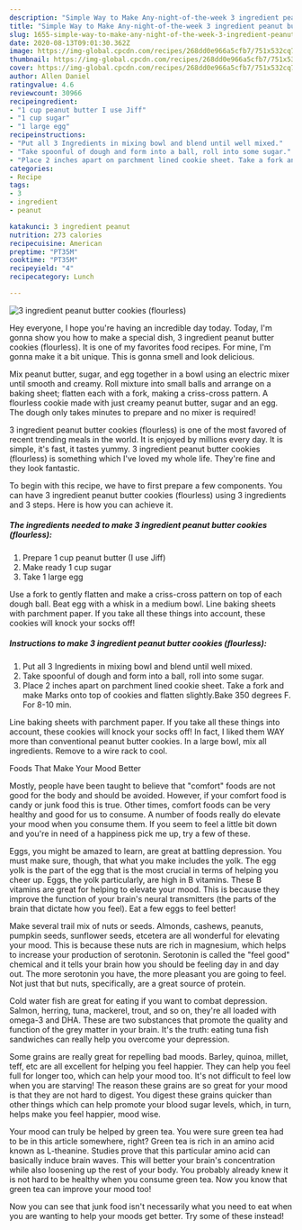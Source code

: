 ```yaml
---
description: "Simple Way to Make Any-night-of-the-week 3 ingredient peanut butter cookies (flourless)"
title: "Simple Way to Make Any-night-of-the-week 3 ingredient peanut butter cookies (flourless)"
slug: 1655-simple-way-to-make-any-night-of-the-week-3-ingredient-peanut-butter-cookies-flourless
date: 2020-08-13T09:01:30.362Z
image: https://img-global.cpcdn.com/recipes/268dd0e966a5cfb7/751x532cq70/3-ingredient-peanut-butter-cookies-flourless-recipe-main-photo.jpg
thumbnail: https://img-global.cpcdn.com/recipes/268dd0e966a5cfb7/751x532cq70/3-ingredient-peanut-butter-cookies-flourless-recipe-main-photo.jpg
cover: https://img-global.cpcdn.com/recipes/268dd0e966a5cfb7/751x532cq70/3-ingredient-peanut-butter-cookies-flourless-recipe-main-photo.jpg
author: Allen Daniel
ratingvalue: 4.6
reviewcount: 30966
recipeingredient:
- "1 cup peanut butter I use Jiff"
- "1 cup sugar"
- "1 large egg"
recipeinstructions:
- "Put all 3 Ingredients in mixing bowl and blend until well mixed."
- "Take spoonful of dough and form into a ball, roll into some sugar."
- "Place 2 inches apart on parchment lined cookie sheet. Take a fork and make Marks onto top of cookies and flatten slightly.Bake 350 degrees F. For 8-10 min."
categories:
- Recipe
tags:
- 3
- ingredient
- peanut

katakunci: 3 ingredient peanut 
nutrition: 273 calories
recipecuisine: American
preptime: "PT35M"
cooktime: "PT35M"
recipeyield: "4"
recipecategory: Lunch

---
```



![3 ingredient peanut butter cookies (flourless)](https://img-global.cpcdn.com/recipes/268dd0e966a5cfb7/751x532cq70/3-ingredient-peanut-butter-cookies-flourless-recipe-main-photo.jpg)

Hey everyone, I hope you're having an incredible day today. Today, I'm gonna show you how to make a special dish, 3 ingredient peanut butter cookies (flourless). It is one of my favorites food recipes. For mine, I'm gonna make it a bit unique. This is gonna smell and look delicious.

Mix peanut butter, sugar, and egg together in a bowl using an electric mixer until smooth and creamy. Roll mixture into small balls and arrange on a baking sheet; flatten each with a fork, making a criss-cross pattern. A flourless cookie made with just creamy peanut butter, sugar and an egg. The dough only takes minutes to prepare and no mixer is required!

3 ingredient peanut butter cookies (flourless) is one of the most favored of recent trending meals in the world. It is enjoyed by millions every day. It is simple, it's fast, it tastes yummy. 3 ingredient peanut butter cookies (flourless) is something which I've loved my whole life. They're fine and they look fantastic.


To begin with this recipe, we have to first prepare a few components. You can have 3 ingredient peanut butter cookies (flourless) using 3 ingredients and 3 steps. Here is how you can achieve it.

<!--inarticleads1-->

##### The ingredients needed to make 3 ingredient peanut butter cookies (flourless):

1. Prepare 1 cup peanut butter (I use Jiff)
1. Make ready 1 cup sugar
1. Take 1 large egg


Use a fork to gently flatten and make a criss-cross pattern on top of each dough ball. Beat egg with a whisk in a medium bowl. Line baking sheets with parchment paper. If you take all these things into account, these cookies will knock your socks off! 

<!--inarticleads2-->

##### Instructions to make 3 ingredient peanut butter cookies (flourless):

1. Put all 3 Ingredients in mixing bowl and blend until well mixed.
1. Take spoonful of dough and form into a ball, roll into some sugar.
1. Place 2 inches apart on parchment lined cookie sheet. Take a fork and make Marks onto top of cookies and flatten slightly.Bake 350 degrees F. For 8-10 min.


Line baking sheets with parchment paper. If you take all these things into account, these cookies will knock your socks off! In fact, I liked them WAY more than conventional peanut butter cookies. In a large bowl, mix all ingredients. Remove to a wire rack to cool. 

Foods That Make Your Mood Better


Mostly, people have been taught to believe that "comfort" foods are not good for the body and should be avoided. However, if your comfort food is candy or junk food this is true. Other times, comfort foods can be very healthy and good for us to consume. A number of foods really do elevate your mood when you consume them. If you seem to feel a little bit down and you're in need of a happiness pick me up, try a few of these.

Eggs, you might be amazed to learn, are great at battling depression. You must make sure, though, that what you make includes the yolk. The egg yolk is the part of the egg that is the most crucial in terms of helping you cheer up. Eggs, the yolk particularly, are high in B vitamins. These B vitamins are great for helping to elevate your mood. This is because they improve the function of your brain's neural transmitters (the parts of the brain that dictate how you feel). Eat a few eggs to feel better!

Make several trail mix of nuts or seeds. Almonds, cashews, peanuts, pumpkin seeds, sunflower seeds, etcetera are all wonderful for elevating your mood. This is because these nuts are rich in magnesium, which helps to increase your production of serotonin. Serotonin is called the "feel good" chemical and it tells your brain how you should be feeling day in and day out. The more serotonin you have, the more pleasant you are going to feel. Not just that but nuts, specifically, are a great source of protein.

Cold water fish are great for eating if you want to combat depression. Salmon, herring, tuna, mackerel, trout, and so on, they're all loaded with omega-3 and DHA. These are two substances that promote the quality and function of the grey matter in your brain. It's the truth: eating tuna fish sandwiches can really help you overcome your depression. 

Some grains are really great for repelling bad moods. Barley, quinoa, millet, teff, etc are all excellent for helping you feel happier. They can help you feel full for longer too, which can help your mood too. It's not difficult to feel low when you are starving! The reason these grains are so great for your mood is that they are not hard to digest. You digest these grains quicker than other things which can help promote your blood sugar levels, which, in turn, helps make you feel happier, mood wise.

Your mood can truly be helped by green tea. You were sure green tea had to be in this article somewhere, right? Green tea is rich in an amino acid known as L-theanine. Studies prove that this particular amino acid can basically induce brain waves. This will better your brain's concentration while also loosening up the rest of your body. You probably already knew it is not hard to be healthy when you consume green tea. Now you know that green tea can improve your mood too!

Now you can see that junk food isn't necessarily what you need to eat when you are wanting to help your moods get better. Try some of these instead!

